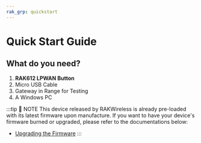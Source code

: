 ```yaml
---
rak_grp: quickstart
---
```


# Quick Start Guide

<rk-img
  src="/assets/images/quick-start-guide/rak612/quick-start-guide/rak612-overview.jpg"
  width="100%"
  figure-number="1"
  caption="RAK612 LPWAN Button"
/>

## What do you need?

1. **RAK612 LPWAN Button**
2. Micro USB Cable
3. Gateway in Range for Testing
4. A Windows PC


:::tip 📝 NOTE
This device released by RAKWireless is already pre-loaded with its latest firmware upon manufacture. If you want to have your device's firmware burned or upgraded, please refer to the documentations below:
* [Upgrading the Firmware](upgrading-the-firmware.html)
:::

